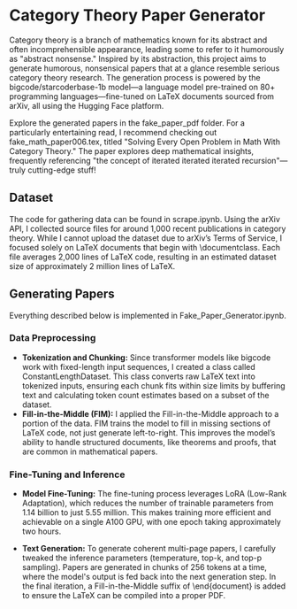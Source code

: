 # Category Theory Paper Generator

Category theory is a branch of mathematics known for its abstract and often incomprehensible appearance, leading some to refer to it humorously as "abstract nonsense." Inspired by its abstraction, this project aims to generate humorous, nonsensical papers that at a glance resemble serious category theory research. The generation process is powered by the bigcode/starcoderbase-1b model—a language model pre-trained on 80+ programming languages—fine-tuned on LaTeX documents sourced from arXiv, all using the Hugging Face platform.

Explore the generated papers in the fake_paper_pdf folder. For a particularly entertaining read, I recommend checking out fake_math_paper006.tex, titled "Solving Every Open Problem in Math With Category Theory." The paper explores deep mathematical insights, frequently referencing "the concept of iterated iterated iterated recursion"—truly cutting-edge stuff!

## Dataset

The code for gathering data can be found in scrape.ipynb. Using the arXiv API, I collected source files for around 1,000 recent publications in category theory. While I cannot upload the dataset due to arXiv’s Terms of Service, I focused solely on LaTeX documents that begin with \documentclass. Each file averages 2,000 lines of LaTeX code, resulting in an estimated dataset size of approximately 2 million lines of LaTeX.

## Generating Papers

Everything described below is implemented in Fake_Paper_Generator.ipynb. 

### Data Preprocessing

- **Tokenization and Chunking:** Since transformer models like bigcode work with fixed-length input sequences, I created a class called ConstantLengthDataset. This class converts raw LaTeX text into tokenized inputs, ensuring each chunk fits within size limits by buffering text and calculating token count estimates based on a subset of the dataset.
- **Fill-in-the-Middle (FIM):** I applied the Fill-in-the-Middle approach to a portion of the data. FIM trains the model to fill in missing sections of LaTeX code, not just generate left-to-right. This improves the model’s ability to handle structured documents, like theorems and proofs, that are common in mathematical papers.

### Fine-Tuning and Inference

- **Model Fine-Tuning:** The fine-tuning process leverages LoRA (Low-Rank Adaptation), which reduces the number of trainable parameters from 1.14 billion to just 5.55 million. This makes training more efficient and achievable on a single A100 GPU, with one epoch taking approximately two hours.

- **Text Generation:** To generate coherent multi-page papers, I carefully tweaked the inference parameters (temperature, top-k, and top-p sampling). Papers are generated in chunks of 256 tokens at a time, where the model's output is fed back into the next generation step. In the final iteration, a Fill-in-the-Middle suffix of \end{document} is added to ensure the LaTeX can be compiled into a proper PDF.
